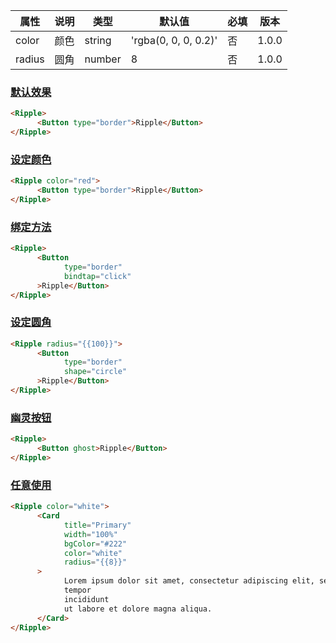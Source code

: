 | 属性 | 说明 | 类型 | 默认值 | 必填 | 版本 |
| - | - | - | - | - | - |
| color | 颜色 | string | 'rgba(0, 0, 0, 0.2)' | 否 | 1.0.0 |
| radius | 圆角 | number | 8 | 否 | 1.0.0 |

### [默认效果](#默认效果)

```html
<Ripple>
      <Button type="border">Ripple</Button>
</Ripple>
```

### [设定颜色](#设定颜色)

```html
<Ripple color="red">
      <Button type="border">Ripple</Button>
</Ripple>
```

### [绑定方法](#绑定方法)

```html
<Ripple>
      <Button 
            type="border"
            bindtap="click"
      >Ripple</Button>
</Ripple>
```

### [设定圆角](#设定圆角)

```html
<Ripple radius="{{100}}">
      <Button 
            type="border"
            shape="circle"
      >Ripple</Button>
</Ripple>
```

### [幽灵按钮](#幽灵按钮)

```html
<Ripple>
      <Button ghost>Ripple</Button>
</Ripple>
```

### [任意使用](#任意使用)

```html
<Ripple color="white">
      <Card
            title="Primary"
            width="100%"
            bgColor="#222"
            color="white"
            radius="{{8}}"
      >
            Lorem ipsum dolor sit amet, consectetur adipiscing elit, sed do eiusmod
            tempor
            incididunt
            ut labore et dolore magna aliqua.
      </Card>
</Ripple>
```